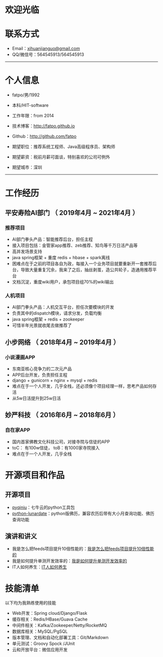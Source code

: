 # 欢迎光临

# 联系方式

- Email：xihuanjianguo@gmail.com
- QQ/微信号：564545913/564545913

---

# 个人信息

 - fatpo/男/1992 
 - 本科/HIT-software 
 - 工作年限：from 2014
 - 技术博客：http://fatpo.github.io 
 - Github：http://github.com/fatpo 

 - 期望职位：推荐系统工程师、Java高级程序员、架构师
 - 期望薪资：税前月薪可面谈，特别喜欢的公司可例外
 - 期望城市：深圳

---

# 工作经历

## 平安寿险AI部门 （ 2019年4月 ~ 2021年4月 ）

### 推荐项目 
* AI部门拳头产品：智能推荐后台，担任主程
* 接入项目包括：金管家app推荐、zeb推荐、知鸟等千万日活产品等
* 高并发场景支持
* java spring框架 + 重度 redis + hbase + spark离线 
* 困难点在于之前的项目各自为政，每接入一个业务项目就要重新开一套推荐后台，导致大量重复冗余，我来了之后，抽丝剥茧，造公共轮子，造通用推荐平台
* 文档沉淀，重度wiki用户，承包项目组70%的wiki输出

### 人机项目 
* AI部门拳头产品：人机交互平台，担任次要模块的开发
* 负责其中的dispatch模块，请求分发，负载均衡
* java spring框架 + redis + zookeeper
* 可惜半年光景就收尾去做推荐了

## 小步网络 （ 2018年4月 ~ 2019年4月 ）

### 小说漫画APP
* 东南亚核心竞争力的二次元产品
* APP后台开发，负责担任主程
* django + gunicorn + nginx + mysql + redis
* 难点在于一个人开发，几乎全栈，还必须像个项目经理一样，思考产品如何存活 
* 从5w日活提升到25w日活

## 妙严科技 （ 2016年6月 ~ 2018年6月 ）
### 自在家APP
* 国内首家佛教文化科技公司，对接寺院与信徒的APP
* toC： 有100w信徒， toB：有1000家寺院接入
* 难点在于一个人开发，几乎全栈

# 开源项目和作品

## 开源项目

 - [pyqiniu](https://github.com/fatpo/pyqiniu)：七牛云的python工具包
 - [python-lunardate](https://github.com/fatpo/python-lunardate)：python版佛历，兼容农历后带有大小月查询功能、佛历查询功能

## 演讲和讲义
 - 我是怎么把feeds项目提升10倍性能的：[我是怎么把feeds项目提升10倍性能的](http://jobdeer.com)
 - 我是如何提升单测开发效率的：[我是如何提升单测开发效率的](http://jobdeer.com)
 - IT人如何养生：[IT人如何养生](http://jobdeer.com)

# 技能清单

以下均为我熟练使用的技能

- Web开发：Spring cloud/Django/Flask
- 缓存相关：Redis/HBase/Guava Cache
- 中间件相关：Kafka/Zookeeper/Netty/RocketMQ
- 数据库相关：MySQL/PgSQL
- 版本管理、文档和自动化部署工具：Git/Markdown
- 单元测试：Groovy Spock /JUnit
- 云和开放平台：微信应用开发
